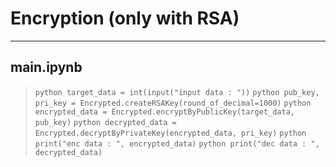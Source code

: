 
# Encryption (only with RSA)

*****

## main.ipynb

> ```python target_data = int(input("input data : "))```
> ```python pub_key, pri_key = Encrypted.createRSAKey(round_of_decimal=1000)```
> ```python encrypted_data = Encrypted.encryptByPublicKey(target_data, pub_key)```
> ```python decrypted_data = Encrypted.decryptByPrivateKey(encrypted_data, pri_key)```
> ```python print("enc data : ", encrypted_data)```
> ```python print("dec data : ", decrypted_data)```